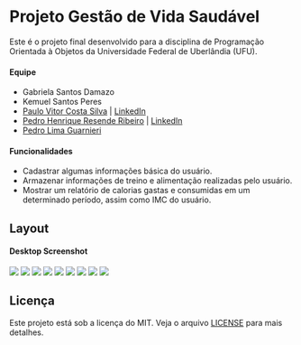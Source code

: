 # Projeto Gestão de Vida Saudável
Este é o projeto final desenvolvido para a disciplina de Programação Orientada à Objetos da Universidade Federal de Uberlândia (UFU).
#### Equipe
- Gabriela Santos Damazo 
- Kemuel Santos Peres
- [Paulo Vitor Costa Silva](https://github.com/Paulo-vitorCS)  |  [LinkedIn](https://www.linkedin.com/in/paulo-vitor-costa/)
- [Pedro Henrique Resende Ribeiro](https://github.com/pedro-hr-resende)  |  [LinkedIn](https://www.linkedin.com/in/pedro-hr-resende/)
- [Pedro Lima Guarnieri](https://github.com/PedroGuarnieri2108)
#### Funcionalidades
- Cadastrar algumas informações básica do usuário.
- Armazenar informações de treino e alimentação realizadas pelo usuário.
- Mostrar um relatório de calorias gastas e consumidas em um determinado período, assim como IMC do usuário.
## Layout
#### Desktop Screenshot
![](/VidaSaudavel/public/imagens/TelaInicial.png)       ![](/VidaSaudavel/public/imagens/TelaSelecao.png)
![](/VidaSaudavel/public/imagens/telaTreino.png)        ![](/VidaSaudavel/public/imagens/TelaIniciarTreino.png)
  ![](/VidaSaudavel/public/imagens/telatreino1.png)     ![](/VidaSaudavel/public/imagens/telaTreino2.png)
![](/VidaSaudavel/public/imagens/TelaAlimentação.png)   ![](/VidaSaudavel/public/imagens/telaUsuario.png)
![](/VidaSaudavel/public/imagens/telaRelatório.png)
## Licença 
Este projeto está sob a licença do MIT. Veja o arquivo [LICENSE](/LICENSE) para mais detalhes.
